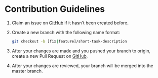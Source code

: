 #  Contribution Guidelines

1. Claim an issue on [GitHub](https://github.com/basherru/sidekiq-enqueuer/issues) if it hasn't been created before.

2. Create a new branch with the following name format:

    ```bash
    git checkout -b [fix|feature]/short-task-description
    ```
    
3. After your changes are made and you pushed your branch to origin, create a new Pull Request on [GitHub](https://github.com/basherru/sidekiq-enqueuer/pulls).
4. After your changes are reviewed, your branch will be merged into the master branch.